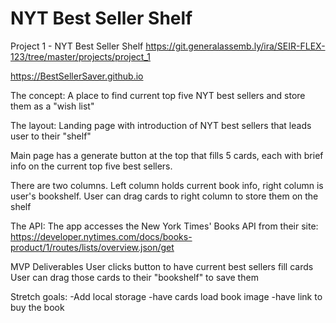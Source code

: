 # NYT Best Seller Shelf
Project 1 - NYT Best Seller Shelf
https://git.generalassemb.ly/ira/SEIR-FLEX-123/tree/master/projects/project_1

https://BestSellerSaver.github.io


The concept:
A place to find current top five NYT best sellers and store them as a "wish list"

The layout:
Landing page with introduction of NYT best sellers that leads user to their "shelf"

Main page has a generate button at the top that fills 5 cards, each with brief info on the current top five best sellers.

There are two columns. Left column holds current book info, right column is user's bookshelf. User can drag cards to right column to store them on the shelf


The API:
The app accesses the New York Times' Books API from their site:
https://developer.nytimes.com/docs/books-product/1/routes/lists/overview.json/get


MVP Deliverables
User clicks button to have current best sellers fill cards
User can drag those cards to their "bookshelf" to save them

Stretch goals:
-Add local storage
-have cards load book image
-have link to buy the book 
